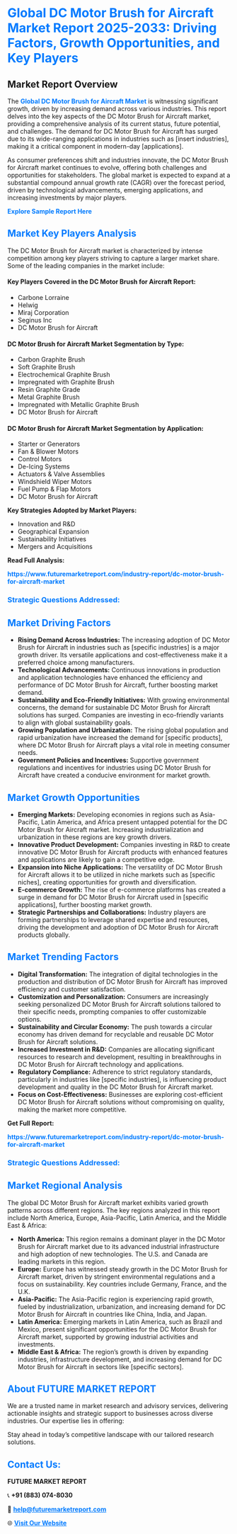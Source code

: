 <h1 style="color: #007BFF;">Global DC Motor Brush for Aircraft Market Report 2025-2033: Driving Factors, Growth Opportunities, and Key Players</h1>

<section id="overview">
<h2>Market Report Overview</h2>
<p>The <a href="https://www.futuremarketreport.com/industry-report/dc-motor-brush-for-aircraft-market" style="color: #007BFF; text-decoration: none;"><strong>Global DC Motor Brush for Aircraft Market</strong></a> is witnessing significant growth, driven by increasing demand across various industries. This report delves into the key aspects of the DC Motor Brush for Aircraft market, providing a comprehensive analysis of its current status, future potential, and challenges. The demand for DC Motor Brush for Aircraft has surged due to its wide-ranging applications in industries such as [insert industries], making it a critical component in modern-day [applications].</p>
<p>As consumer preferences shift and industries innovate, the DC Motor Brush for Aircraft market continues to evolve, offering both challenges and opportunities for stakeholders. The global market is expected to expand at a substantial compound annual growth rate (CAGR) over the forecast period, driven by technological advancements, emerging applications, and increasing investments by major players.</p>
</section>

<section id="overview">
<p><a href="https://www.futuremarketreport.com/request-sample/reportId=106683" style="color: #007BFF; text-decoration: none;"><strong>Explore Sample Report Here</strong></a></p>
</section>

<section id="key-players">
<h2 style="color: #007BFF;">Market Key Players Analysis</h2>
<p>The DC Motor Brush for Aircraft market is characterized by intense competition among key players striving to capture a larger market share. Some of the leading companies in the market include:</p>
<h4>Key Players Covered in the DC Motor Brush for Aircraft Report:</h4>
<ul><li>Carbone Lorraine</li><li>Helwig</li><li>Miraj Corporation</li><li>Seginus Inc</li><li>DC Motor Brush for Aircraft</li></ul>
<h4>DC Motor Brush for Aircraft Market Segmentation by Type:</h4>
<ul><li>Carbon Graphite Brush</li><li>Soft Graphite Brush</li><li>Electrochemical Graphite Brush</li><li>Impregnated with Graphite Brush</li><li>Resin Graphite Grade</li><li>Metal Graphite Brush</li><li>Impregnated with Metallic Graphite Brush</li><li>DC Motor Brush for Aircraft</li></ul>

<h4>DC Motor Brush for Aircraft Market Segmentation by Application:</h4>
<ul><li>Starter or Generators</li><li>Fan &amp; Blower Motors</li><li>Control Motors</li><li>De-Icing Systems</li><li>Actuators &amp; Valve Assemblies</li><li>Windshield Wiper Motors</li><li>Fuel Pump &amp; Flap Motors</li><li>DC Motor Brush for Aircraft</li></ul>
<p><strong>Key Strategies Adopted by Market Players:</strong></p>
<ul>
<li>Innovation and R&D</li>
<li>Geographical Expansion</li>
<li>Sustainability Initiatives</li>
<li>Mergers and Acquisitions</li>
</ul>
</section>

<section>
<p><strong>Read Full Analysis: </strong></p><a href="https://www.futuremarketreport.com/industry-report/dc-motor-brush-for-aircraft-market" style="color: #007BFF; text-decoration: none;"><strong>https://www.futuremarketreport.com/industry-report/dc-motor-brush-for-aircraft-market</strong></a>
<h3 style="color: #007BFF;">Strategic Questions Addressed:</h3>
</section>

<section id="driving-factors">
<h2 style="color: #007BFF;">Market Driving Factors</h2>
<ul>
<li><strong>Rising Demand Across Industries:</strong> The increasing adoption of DC Motor Brush for Aircraft in industries such as [specific industries] is a major growth driver. Its versatile applications and cost-effectiveness make it a preferred choice among manufacturers.</li>
<li><strong>Technological Advancements:</strong> Continuous innovations in production and application technologies have enhanced the efficiency and performance of DC Motor Brush for Aircraft, further boosting market demand.</li>
<li><strong>Sustainability and Eco-Friendly Initiatives:</strong> With growing environmental concerns, the demand for sustainable DC Motor Brush for Aircraft solutions has surged. Companies are investing in eco-friendly variants to align with global sustainability goals.</li>
<li><strong>Growing Population and Urbanization:</strong> The rising global population and rapid urbanization have increased the demand for [specific products], where DC Motor Brush for Aircraft plays a vital role in meeting consumer needs.</li>
<li><strong>Government Policies and Incentives:</strong> Supportive government regulations and incentives for industries using DC Motor Brush for Aircraft have created a conducive environment for market growth.</li>
</ul>
</section>

<section id="growth-opportunities">
<h2 style="color: #007BFF;">Market Growth Opportunities</h2>
<ul>
<li><strong>Emerging Markets:</strong> Developing economies in regions such as Asia-Pacific, Latin America, and Africa present untapped potential for the DC Motor Brush for Aircraft market. Increasing industrialization and urbanization in these regions are key growth drivers.</li>
<li><strong>Innovative Product Development:</strong> Companies investing in R&D to create innovative DC Motor Brush for Aircraft products with enhanced features and applications are likely to gain a competitive edge.</li>
<li><strong>Expansion into Niche Applications:</strong> The versatility of DC Motor Brush for Aircraft allows it to be utilized in niche markets such as [specific niches], creating opportunities for growth and diversification.</li>
<li><strong>E-commerce Growth:</strong> The rise of e-commerce platforms has created a surge in demand for DC Motor Brush for Aircraft used in [specific applications], further boosting market growth.</li>
<li><strong>Strategic Partnerships and Collaborations:</strong> Industry players are forming partnerships to leverage shared expertise and resources, driving the development and adoption of DC Motor Brush for Aircraft products globally.</li>
</ul>
</section>

<section id="trending-factors">
<h2 style="color: #007BFF;">Market Trending Factors</h2>
<ul>
<li><strong>Digital Transformation:</strong> The integration of digital technologies in the production and distribution of DC Motor Brush for Aircraft has improved efficiency and customer satisfaction.</li>
<li><strong>Customization and Personalization:</strong> Consumers are increasingly seeking personalized DC Motor Brush for Aircraft solutions tailored to their specific needs, prompting companies to offer customizable options.</li>
<li><strong>Sustainability and Circular Economy:</strong> The push towards a circular economy has driven demand for recyclable and reusable DC Motor Brush for Aircraft solutions.</li>
<li><strong>Increased Investment in R&D:</strong> Companies are allocating significant resources to research and development, resulting in breakthroughs in DC Motor Brush for Aircraft technology and applications.</li>
<li><strong>Regulatory Compliance:</strong> Adherence to strict regulatory standards, particularly in industries like [specific industries], is influencing product development and quality in the DC Motor Brush for Aircraft market.</li>
<li><strong>Focus on Cost-Effectiveness:</strong> Businesses are exploring cost-efficient DC Motor Brush for Aircraft solutions without compromising on quality, making the market more competitive.</li>
</ul>
</section>

<section>
<p><strong>Get Full Report: </strong></p><a href="https://www.futuremarketreport.com/industry-report/dc-motor-brush-for-aircraft-market" style="color: #007BFF; text-decoration: none;"><strong>https://www.futuremarketreport.com/industry-report/dc-motor-brush-for-aircraft-market</strong></a>
<h3 style="color: #007BFF;">Strategic Questions Addressed:</h3>
</section>


<section id="regional-analysis">
<h2 style="color: #007BFF;">Market Regional Analysis</h2>
<p>The global DC Motor Brush for Aircraft market exhibits varied growth patterns across different regions. The key regions analyzed in this report include North America, Europe, Asia-Pacific, Latin America, and the Middle East & Africa:</p>
<ul>
<li><strong>North America:</strong> This region remains a dominant player in the DC Motor Brush for Aircraft market due to its advanced industrial infrastructure and high adoption of new technologies. The U.S. and Canada are leading markets in this region.</li>
<li><strong>Europe:</strong> Europe has witnessed steady growth in the DC Motor Brush for Aircraft market, driven by stringent environmental regulations and a focus on sustainability. Key countries include Germany, France, and the U.K.</li>
<li><strong>Asia-Pacific:</strong> The Asia-Pacific region is experiencing rapid growth, fueled by industrialization, urbanization, and increasing demand for DC Motor Brush for Aircraft in countries like China, India, and Japan.</li>
<li><strong>Latin America:</strong> Emerging markets in Latin America, such as Brazil and Mexico, present significant opportunities for the DC Motor Brush for Aircraft market, supported by growing industrial activities and investments.</li>
<li><strong>Middle East & Africa:</strong> The region’s growth is driven by expanding industries, infrastructure development, and increasing demand for DC Motor Brush for Aircraft in sectors like [specific sectors].</li>
</ul>
</section>

<footer>
<h2 style="color: #007BFF;">About FUTURE MARKET REPORT</h2>
<p>We are a trusted name in market research and advisory services, delivering actionable insights and strategic support to businesses across diverse industries. Our expertise lies in offering:</p>

<p>Stay ahead in today’s competitive landscape with our tailored research solutions.</p>

<h2 style="color: #007BFF;">Contact Us:</h2>
<p><strong>FUTURE MARKET REPORT</strong></p>
<p>📞 <strong>+91 (883) 074-8030</strong></p>
<p>📧 <strong><a href="mailto:help@futuremarketreport.com" style="color: #007BFF;">help@futuremarketreport.com</a></strong></p>
<p>🌐 <strong><a href="https://www.futuremarketreport.com/" style="color: #007BFF;">Visit Our Website</a></strong></p>
</footer>
